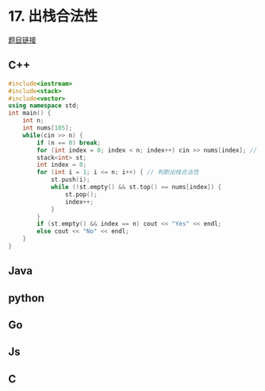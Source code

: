 
# 17. 出栈合法性 

[题目链接](https://kamacoder.com/problem.php?id=1016) 

## C++ 

```CPP 
#include<iostream>
#include<stack>
#include<vector>
using namespace std;
int main() {
    int n;
    int nums[105];
    while(cin >> n) {
        if (n == 0) break;
        for (int index = 0; index < n; index++) cin >> nums[index]; // 输入数组
        stack<int> st;
        int index = 0;
        for (int i = 1; i <= n; i++) { // 判断出栈合法性
            st.push(i);
            while (!st.empty() && st.top() == nums[index]) {
                st.pop();
                index++;
            }
        }
        if (st.empty() && index == n) cout << "Yes" << endl;
        else cout << "No" << endl;
    }
}
```

## Java

## python 

## Go 

## Js 

## C 
